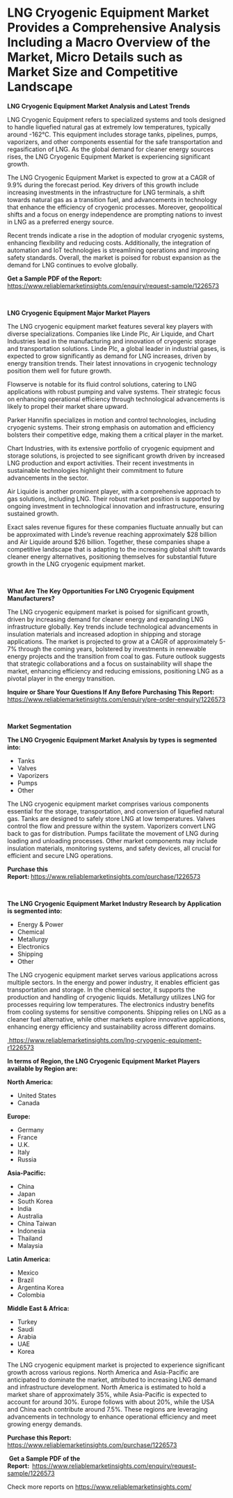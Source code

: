 <p><h1>LNG Cryogenic Equipment Market Provides a Comprehensive Analysis Including a Macro Overview of the Market, Micro Details such as Market Size and Competitive Landscape</h1></p><p><strong>LNG Cryogenic Equipment Market Analysis and Latest Trends</strong></p>
<p><p>LNG Cryogenic Equipment refers to specialized systems and tools designed to handle liquefied natural gas at extremely low temperatures, typically around -162°C. This equipment includes storage tanks, pipelines, pumps, vaporizers, and other components essential for the safe transportation and regasification of LNG. As the global demand for cleaner energy sources rises, the LNG Cryogenic Equipment Market is experiencing significant growth.</p><p>The LNG Cryogenic Equipment Market is expected to grow at a CAGR of 9.9% during the forecast period. Key drivers of this growth include increasing investments in the infrastructure for LNG terminals, a shift towards natural gas as a transition fuel, and advancements in technology that enhance the efficiency of cryogenic processes. Moreover, geopolitical shifts and a focus on energy independence are prompting nations to invest in LNG as a preferred energy source.</p><p>Recent trends indicate a rise in the adoption of modular cryogenic systems, enhancing flexibility and reducing costs. Additionally, the integration of automation and IoT technologies is streamlining operations and improving safety standards. Overall, the market is poised for robust expansion as the demand for LNG continues to evolve globally.</p></p>
<p><strong>Get a Sample PDF of the Report:&nbsp;</strong> <a href="https://www.reliablemarketinsights.com/enquiry/request-sample/1226573?utm_campaign=1937&utm_medium=2&utm_source=Github&utm_content=ia&utm_term=18022025&utm_id=lng-cryogenic-equipment">https://www.reliablemarketinsights.com/enquiry/request-sample/1226573</a></p>
<p>&nbsp;</p>
<p><strong>LNG Cryogenic Equipment Major Market Players</strong></p>
<p><p>The LNG cryogenic equipment market features several key players with diverse specializations. Companies like Linde Plc, Air Liquide, and Chart Industries lead in the manufacturing and innovation of cryogenic storage and transportation solutions. Linde Plc, a global leader in industrial gases, is expected to grow significantly as demand for LNG increases, driven by energy transition trends. Their latest innovations in cryogenic technology position them well for future growth.</p><p>Flowserve is notable for its fluid control solutions, catering to LNG applications with robust pumping and valve systems. Their strategic focus on enhancing operational efficiency through technological advancements is likely to propel their market share upward.</p><p>Parker Hannifin specializes in motion and control technologies, including cryogenic systems. Their strong emphasis on automation and efficiency bolsters their competitive edge, making them a critical player in the market.</p><p>Chart Industries, with its extensive portfolio of cryogenic equipment and storage solutions, is projected to see significant growth driven by increased LNG production and export activities. Their recent investments in sustainable technologies highlight their commitment to future advancements in the sector.</p><p>Air Liquide is another prominent player, with a comprehensive approach to gas solutions, including LNG. Their robust market position is supported by ongoing investment in technological innovation and infrastructure, ensuring sustained growth.</p><p>Exact sales revenue figures for these companies fluctuate annually but can be approximated with Linde’s revenue reaching approximately $28 billion and Air Liquide around $26 billion. Together, these companies shape a competitive landscape that is adapting to the increasing global shift towards cleaner energy alternatives, positioning themselves for substantial future growth in the LNG cryogenic equipment market.</p></p>
<p>&nbsp;</p>
<p><strong>What Are The Key Opportunities For LNG Cryogenic Equipment Manufacturers?</strong></p>
<p><p>The LNG cryogenic equipment market is poised for significant growth, driven by increasing demand for cleaner energy and expanding LNG infrastructure globally. Key trends include technological advancements in insulation materials and increased adoption in shipping and storage applications. The market is projected to grow at a CAGR of approximately 5-7% through the coming years, bolstered by investments in renewable energy projects and the transition from coal to gas. Future outlook suggests that strategic collaborations and a focus on sustainability will shape the market, enhancing efficiency and reducing emissions, positioning LNG as a pivotal player in the energy transition.</p></p>
<p><strong>Inquire or Share Your Questions If Any Before Purchasing This Report:</strong> <a href="https://www.reliablemarketinsights.com/enquiry/pre-order-enquiry/1226573?utm_campaign=1937&utm_medium=2&utm_source=Github&utm_content=ia&utm_term=18022025&utm_id=lng-cryogenic-equipment">https://www.reliablemarketinsights.com/enquiry/pre-order-enquiry/1226573</a></p>
<p>&nbsp;</p>
<p><strong>Market Segmentation</strong></p>
<p><strong>The LNG Cryogenic Equipment Market Analysis by types is segmented into:</strong></p>
<p><ul><li>Tanks</li><li>Valves</li><li>Vaporizers</li><li>Pumps</li><li>Other</li></ul></p>
<p><p>The LNG cryogenic equipment market comprises various components essential for the storage, transportation, and conversion of liquefied natural gas. Tanks are designed to safely store LNG at low temperatures. Valves control the flow and pressure within the system. Vaporizers convert LNG back to gas for distribution. Pumps facilitate the movement of LNG during loading and unloading processes. Other market components may include insulation materials, monitoring systems, and safety devices, all crucial for efficient and secure LNG operations.</p></p>
<p><strong>Purchase this Report:&nbsp;</strong><a href="https://www.reliablemarketinsights.com/purchase/1226573?utm_campaign=1937&utm_medium=2&utm_source=Github&utm_content=ia&utm_term=18022025&utm_id=lng-cryogenic-equipment">https://www.reliablemarketinsights.com/purchase/1226573</a></p>
<p>&nbsp;</p>
<p><strong>The LNG Cryogenic Equipment Market Industry Research by Application is segmented into:</strong></p>
<p><ul><li>Energy & Power</li><li>Chemical</li><li>Metallurgy</li><li>Electronics</li><li>Shipping</li><li>Other</li></ul></p>
<p><p>The LNG cryogenic equipment market serves various applications across multiple sectors. In the energy and power industry, it enables efficient gas transportation and storage. In the chemical sector, it supports the production and handling of cryogenic liquids. Metallurgy utilizes LNG for processes requiring low temperatures. The electronics industry benefits from cooling systems for sensitive components. Shipping relies on LNG as a cleaner fuel alternative, while other markets explore innovative applications, enhancing energy efficiency and sustainability across different domains.</p></p>
<p><a href="https://www.reliablemarketinsights.com/lng-cryogenic-equipment-r1226573?utm_campaign=1937&utm_medium=2&utm_source=Github&utm_content=ia&utm_term=18022025&utm_id=lng-cryogenic-equipment">&nbsp;https://www.reliablemarketinsights.com/lng-cryogenic-equipment-r1226573</a></p>
<p><strong>In terms of Region, the LNG Cryogenic Equipment Market Players available by Region are:</strong></p>
<p>
    <p> <strong> North America: </strong>
        <ul>
            <li>United States</li>
            <li>Canada</li>
        </ul>
        </p> 
    <p> <strong> Europe: </strong>
        <ul>
            <li>Germany</li>
            <li>France</li>
            <li>U.K.</li>
            <li>Italy</li>
            <li>Russia</li>
        </ul>
        </p> 
    <p> <strong> Asia-Pacific: </strong>
        <ul>
            <li>China</li>
            <li>Japan</li>
            <li>South Korea</li>
            <li>India</li>
            <li>Australia</li>
            <li>China Taiwan</li>
            <li>Indonesia</li>
            <li>Thailand</li>
            <li>Malaysia</li>
        </ul>
        </p> 
    <p> <strong> Latin America: </strong>
        <ul>
            <li>Mexico</li>
            <li>Brazil</li>
            <li>Argentina Korea</li>
            <li>Colombia</li>
        </ul>
        </p> 
    <p> <strong> Middle East & Africa: </strong>
        <ul>
            <li>Turkey</li>
            <li>Saudi</li>
            <li>Arabia</li>
            <li>UAE</li>
            <li>Korea</li>
        </ul>
    </p>
    </p>
<p><p>The LNG cryogenic equipment market is projected to experience significant growth across various regions. North America and Asia-Pacific are anticipated to dominate the market, attributed to increasing LNG demand and infrastructure development. North America is estimated to hold a market share of approximately 35%, while Asia-Pacific is expected to account for around 30%. Europe follows with about 20%, while the USA and China each contribute around 7.5%. These regions are leveraging advancements in technology to enhance operational efficiency and meet growing energy demands.</p></p>
<p><strong>Purchase this Report: </strong><a href="https://www.reliablemarketinsights.com/purchase/1226573?utm_campaign=1937&utm_medium=2&utm_source=Github&utm_content=ia&utm_term=18022025&utm_id=lng-cryogenic-equipment">https://www.reliablemarketinsights.com/purchase/1226573</a></p>
<p>&nbsp;<strong>Get a Sample PDF of the Report:&nbsp;&nbsp;</strong><a href="https://www.reliablemarketinsights.com/enquiry/request-sample/1226573?utm_campaign=1937&utm_medium=2&utm_source=Github&utm_content=ia&utm_term=18022025&utm_id=lng-cryogenic-equipment">https://www.reliablemarketinsights.com/enquiry/request-sample/1226573</a></p>
<p><strong></strong></p>
<p>Check more reports on <a href="https://www.reliablemarketinsights.com/?utm_campaign=1937&utm_medium=2&utm_source=Github&utm_content=ia&utm_term=18022025&utm_id=lng-cryogenic-equipment">https://www.reliablemarketinsights.com/</a></p>